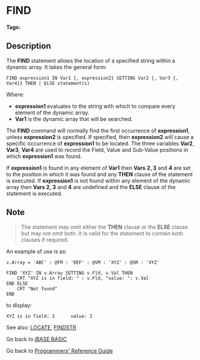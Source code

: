 # FIND

<PageHeader />

**Tags:**
<badge text='string operations' vertical='middle' />
<badge text='dynamic arrays' vertical='middle' />

## Description

The **FIND** statement allows the location of a specified string within a dynamic array. It takes the general form:

```
FIND expression1 IN Var1 {, expression2} SETTING Var2 {, Var3 {, Var4}} THEN | ELSE statement(s)
```

Where:

- **expression1** evaluates to the string with which to compare every element of the dynamic array.
- **Var1** is the dynamic array that will be searched.

The **FIND** command will normally find the first occurrence of **expression1**, unless **expression2** is specified. If specified, then **expression2** will cause a specific occurrence of **expression1** to be located. The three variables **Var2**, **Var3**, **Var4** are used to record the Field, Value and Sub-Value positions in which **expression1** was found.

If **expression1** is found in any element of **Var1** then **Vars** **2, 3** and **4** are set to the position in which it was found and any **THEN** clause of the statement is executed. If **expression1** is not found within any element of the dynamic array then **Vars** **2, 3** and **4** are undefined and the **ELSE** clause of the statement is executed.

## Note

> The statement may omit either the **THEN** clause or the **ELSE** clause but may not omit both. It is valid for the statement to contain both clauses if required.

An example of use is as:

```
v.Array = 'ABC' : @FM : 'DEF' : @VM : 'XYZ' : @SM : 'XYZ'

FIND 'XYZ' IN v.Array SETTING v.Fld, v.Val THEN
    CRT "XYZ is in field: " : v.Fld, "value: ": v.Val
END ELSE
    CRT "Not found"
END
```

to display:

```
XYZ is in field: 2      value: 2
```

See also: [LOCATE](./../locate), [FINDSTR](./../findstr)

Go back to [jBASE BASIC](./../README.md)

Go back to [Programmers' Reference Guide](./../../reference-guides/jbc/README.md)

<PageFooter />
